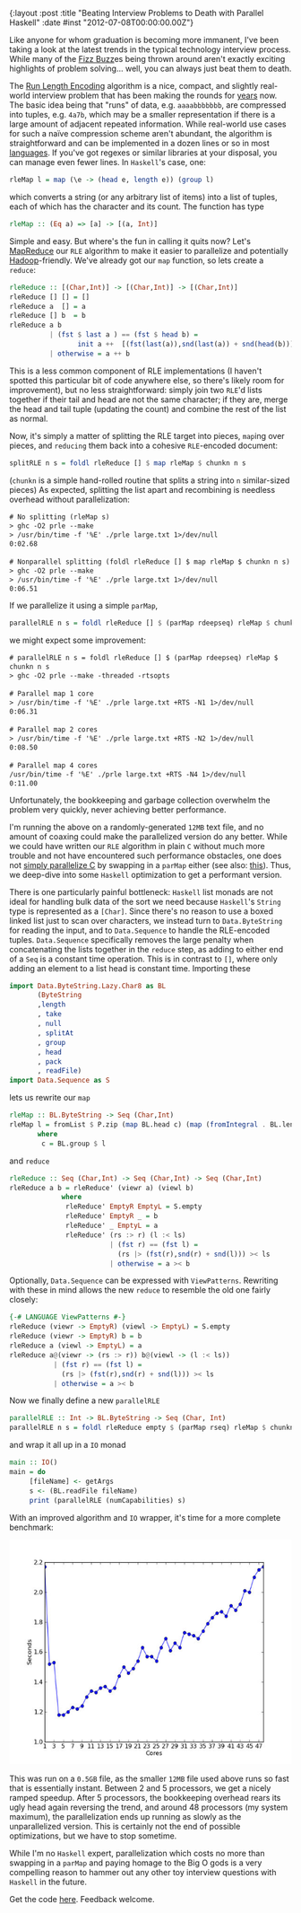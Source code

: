 {:layout :post
 :title "Beating Interview Problems to Death with Parallel Haskell"
 :date #inst "2012-07-08T00:00:00.00Z"}

Like anyone for whom graduation is becoming more immanent, I've been
taking a look at the latest trends in the typical technology interview
process.  While many of the [Fizz Buzz][1]es being thrown around
aren't exactly exciting highlights of problem solving... well, you can
always just beat them to death.

The [Run Length Encoding][2] algorithm is a nice, compact, and
slightly real-world interview problem that has been making the rounds
for [years][3] now.  The basic idea being that "runs" of data,
e.g. `aaaabbbbbbb`, are compressed into tuples, e.g. `4a7b`, which may
be a smaller representation if there is a large amount of adjacent
repeated information.  While real-world use cases for such a naïve
compression scheme aren't abundant, the algorithm is straightforward
and can be implemented in a dozen lines or so in most [languages][4].
If you've got regexes or similar libraries at your disposal, you can
manage even fewer lines.  In `Haskell`'s case, one:

```haskell
rleMap l = map (\e -> (head e, length e)) (group l)
```

which converts a string (or any arbitrary list of items) into a list
of tuples, each of which has the character and its count.  The
function has type

```haskell
rleMap :: (Eq a) => [a] -> [(a, Int)]
```

Simple and easy.  But where's the fun in calling it quits now?
Let's [MapReduce][5] our `RLE` algorithm to make it easier to parallelize
and potentially [Hadoop][6]-friendly.  We've already got our `map`
function, so lets create a `reduce`:

```haskell
rleReduce :: [(Char,Int)] -> [(Char,Int)] -> [(Char,Int)]
rleReduce [] [] = []
rleReduce a  [] = a
rleReduce [] b  = b
rleReduce a b
          | (fst $ last a ) == (fst $ head b) =
                 init a ++  [(fst(last(a)),snd(last(a)) + snd(head(b)))] ++ tail b
          | otherwise = a ++ b
```

This is a less common component of RLE implementations (I haven't
spotted this particular bit of code anywhere else, so there's likely
room for improvement), but no less straightforward: simply join two
`RLE`'d lists together if their tail and head are not the same
character; if they are, merge the head and tail tuple (updating the
count) and combine the rest of the list as normal.

Now, it's simply a matter of splitting the RLE target into pieces,
`map`ing over pieces, and `reducing` them back into a cohesive
`RLE`-encoded document:

```haskell
splitRLE n s = foldl rleReduce [] $ map rleMap $ chunkn n s
```

(`chunkn` is a simple hand-rolled routine that splits a string into
`n` similar-sized pieces) As expected, splitting the list apart and
recombining is needless overhead without parallelization:

    # No splitting (rleMap s)
    > ghc -O2 prle --make
    > /usr/bin/time -f '%E' ./prle large.txt 1>/dev/null
	0:02.68

    # Nonparallel splitting (foldl rleReduce [] $ map rleMap $ chunkn n s)
    > ghc -O2 prle --make
    > /usr/bin/time -f '%E' ./prle large.txt 1>/dev/null
	0:06.51

If we parallelize it using a simple `parMap`,

```haskell
parallelRLE n s = foldl rleReduce [] $ (parMap rdeepseq) rleMap $ chunkn n s
```

we might expect some improvement:

	# parallelRLE n s = foldl rleReduce [] $ (parMap rdeepseq) rleMap $ chunkn n s
	> ghc -O2 prle --make -threaded -rtsopts

    # Parallel map 1 core
	> /usr/bin/time -f '%E' ./prle large.txt +RTS -N1 1>/dev/null
	0:06.31

	# Parallel map 2 cores
	> /usr/bin/time -f '%E' ./prle large.txt +RTS -N2 1>/dev/null
	0:08.50

	# Parallel map 4 cores
	/usr/bin/time -f '%E' ./prle large.txt +RTS -N4 1>/dev/null
	0:11.00

Unfortunately, the bookkeeping and garbage collection overwhelm the
problem very quickly, never achieving better performance.

I'm running the above on a randomly-generated `12MB` text file, and no
amount of coaxing could make the parallelized version do any better.
While we could have written our `RLE` algorithm in plain `C` without
much more trouble and not have encountered such performance obstacles,
one does not [simply parallelize C][8] by swapping in a `parMap`
either (see also: [this][7]).  Thus, we deep-dive into some `Haskell`
optimization to get a performant version.

There is one particularly painful bottleneck: `Haskell` list monads
are not ideal for handling bulk data of the sort we need because
`Haskell`'s `String` type is represented as a `[Char]`.  Since there's
no reason to use a boxed linked list just to scan over characters, we
instead turn to `Data.ByteString` for reading the input, and to
`Data.Sequence` to handle the RLE-encoded tuples.  `Data.Sequence`
specifically removes the large penalty when concatenating the lists
together in the `reduce` step, as adding to either end of a `Seq` is a
constant time operation. This is in contrast to `[]`, where only
adding an element to a list head is constant time.  Importing these

```haskell
import Data.ByteString.Lazy.Char8 as BL
       (ByteString
       ,length
       , take
       , null
       , splitAt
       , group
       , head
       , pack
       , readFile)
import Data.Sequence as S
```

lets us rewrite our `map`

```haskell
rleMap :: BL.ByteString -> Seq (Char,Int)
rleMap l = fromList $ P.zip (map BL.head c) (map (fromIntegral . BL.length) c)
       where
        c = BL.group $ l
```

and `reduce`

```haskell
rleReduce :: Seq (Char,Int) -> Seq (Char,Int) -> Seq (Char,Int)
rleReduce a b = rleReduce' (viewr a) (viewl b)
             where
              rleReduce' EmptyR EmptyL = S.empty
              rleReduce' EmptyR _ = b
              rleReduce' _ EmptyL = a
              rleReduce' (rs :> r) (l :< ls)
                         | (fst r) == (fst l) =
                           (rs |> (fst(r),snd(r) + snd(l))) >< ls
                         | otherwise = a >< b
```

Optionally, `Data.Sequence` can be expressed with `ViewPatterns`.
Rewriting with these in mind allows the new `reduce` to resemble the
old one fairly closely:

```haskell
{-# LANGUAGE ViewPatterns #-}
rleReduce (viewr -> EmptyR) (viewl -> EmptyL) = S.empty
rleReduce (viewr -> EmptyR) b = b
rleReduce a (viewl -> EmptyL) = a
rleReduce a@(viewr -> (rs :> r)) b@(viewl -> (l :< ls))
           | (fst r) == (fst l) =
             (rs |> (fst(r),snd(r) + snd(l))) >< ls
           | otherwise = a >< b
```

Now we finally define a new `parallelRLE`

```haskell
parallelRLE :: Int -> BL.ByteString -> Seq (Char, Int)
parallelRLE n s = foldl rleReduce empty $ (parMap rseq) rleMap $ chunkn n s
```

and wrap it all up in a `IO` monad

```haskell
main :: IO()
main = do
     [fileName] <- getArgs
     s <- (BL.readFile fileName)
     print (parallelRLE (numCapabilities) s)
```

With an improved algorithm and `IO` wrapper, it's time for a more
complete benchmark:

[<img src="/img/posts/beating-interview-problems-to-death-with-parallel-haskell/prle-plot.jpg" alt="Performance Plot" width="600" height="400" />](/img/posts/beating-interview-problems-to-death-with-parallel-haskell/prle-plot.png)

This was run on a `0.5GB` file, as the smaller `12MB` file used above
runs so fast that is essentially instant.  Between 2 and 5 processors,
we get a nicely ramped speedup.  After 5 processors, the bookkeeping
overhead rears its ugly head again reversing the trend, and around 48
processors (my system maximum), the parallelization ends up running as
slowly as the unparallelized version.  This is certainly not the end
of possible optimizations, but we have to stop sometime.

While I'm no `Haskell` expert, parallelization which costs no more
than swapping in a `parMap` and paying homage to the Big O gods is a
very compelling reason to hammer out any other toy interview questions
with `Haskell` in the future.

Get the code [here][9].  Feedback welcome.

[1]: https://imranontech.com/2007/01/24/using-fizzbuzz-to-find-developers-who-grok-coding/
[2]: https://en.wikipedia.org/wiki/Run-length_encoding
[3]: https://stackoverflow.com/questions/2048854/c-interview-question-run-length-coding-of-strings
[4]: https://rosettacode.org/wiki/Run-length_encoding
[5]: https://en.wikipedia.org/wiki/MapReduce
[6]: https://hadoop.apache.org/mapreduce/
[7]: https://en.wikipedia.org/wiki/There_ain%27t_no_such_thing_as_a_free_lunch
[8]: https://memegenerator.net/instance/20426610
[9]: https://github.com/malloc47/snippets/tree/master/prle
